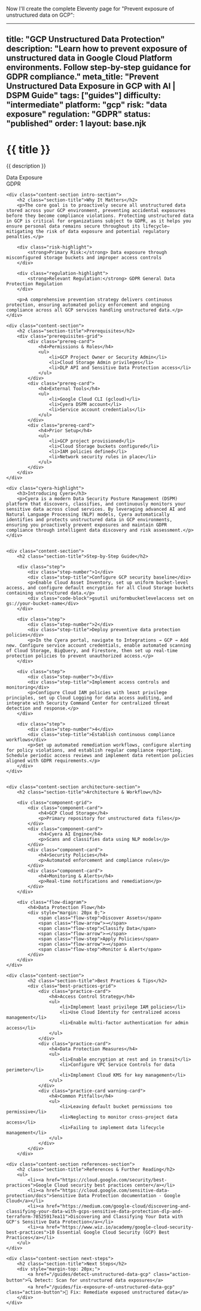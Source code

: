 Now I'll create the complete Eleventy page for "Prevent exposure of unstructured data on GCP":

---
title: "GCP Unstructured Data Protection"
description: "Learn how to prevent exposure of unstructured data in Google Cloud Platform environments. Follow step-by-step guidance for GDPR compliance."
meta_title: "Prevent Unstructured Data Exposure in GCP with AI | DSPM Guide"
tags: ["guides"]
difficulty: "intermediate"
platform: "gcp"
risk: "data exposure"
regulation: "GDPR"
status: "published"
order: 1
layout: base.njk
---

<div class="container">
    <div class="header">
        <h1>{{ title }}</h1>
        <p>{{ description }}</p>
        <div class="badge">Data Exposure</div>
        <div class="badge regulation">GDPR</div>
    </div>

    <div class="content-section intro-section">
        <h2 class="section-title">Why It Matters</h2>
        <p>The core goal is to proactively secure all unstructured data stored across your GCP environment, preventing accidental exposures before they become compliance violations. Protecting unstructured data in GCP is critical for organizations subject to GDPR, as it helps you ensure personal data remains secure throughout its lifecycle—mitigating the risk of data exposure and potential regulatory penalties.</p>
        
        <div class="risk-highlight">
            <strong>Primary Risk:</strong> Data exposure through misconfigured storage buckets and improper access controls
        </div>
        
        <div class="regulation-highlight">
            <strong>Relevant Regulation:</strong> GDPR General Data Protection Regulation
        </div>
        
        <p>A comprehensive prevention strategy delivers continuous protection, ensuring automated policy enforcement and ongoing compliance across all GCP services handling unstructured data.</p>
    </div>

    <div class="content-section">
        <h2 class="section-title">Prerequisites</h2>
        <div class="prerequisites-grid">
            <div class="prereq-card">
                <h4>Permissions & Roles</h4>
                <ul>
                    <li>GCP Project Owner or Security Admin</li>
                    <li>Cloud Storage Admin privileges</li>
                    <li>DLP API and Sensitive Data Protection access</li>
                </ul>
            </div>
            <div class="prereq-card">
                <h4>External Tools</h4>
                <ul>
                    <li>Google Cloud CLI (gcloud)</li>
                    <li>Cyera DSPM account</li>
                    <li>Service account credentials</li>
                </ul>
            </div>
            <div class="prereq-card">
                <h4>Prior Setup</h4>
                <ul>
                    <li>GCP project provisioned</li>
                    <li>Cloud Storage buckets configured</li>
                    <li>IAM policies defined</li>
                    <li>Network security rules in place</li>
                </ul>
            </div>
        </div>
    </div>
	
    <div class="cyera-highlight">
        <h3>Introducing Cyera</h3>
        <p>Cyera is a modern Data Security Posture Management (DSPM) platform that discovers, classifies, and continuously monitors your sensitive data across cloud services. By leveraging advanced AI and Natural Language Processing (NLP) models, Cyera automatically identifies and protects unstructured data in GCP environments, ensuring you proactively prevent exposures and maintain GDPR compliance through intelligent data discovery and risk assessment.</p>
    </div>
	

    <div class="content-section">
        <h2 class="section-title">Step-by-Step Guide</h2>
        
        <div class="step">
            <div class="step-number">1</div>
            <div class="step-title">Configure GCP security baseline</div>
            <p>Enable Cloud Asset Inventory, set up uniform bucket-level access, and configure default encryption for all Cloud Storage buckets containing unstructured data.</p>
            <div class="code-block">gsutil uniformbucketlevelaccess set on gs://your-bucket-name</div>
        </div>

        <div class="step">
            <div class="step-number">2</div>
            <div class="step-title">Deploy preventive data protection policies</div>
            <p>In the Cyera portal, navigate to Integrations → GCP → Add new. Configure service account credentials, enable automated scanning of Cloud Storage, BigQuery, and Firestore, then set up real-time protection policies to prevent unauthorized access.</p>
        </div>

        <div class="step">
            <div class="step-number">3</div>
            <div class="step-title">Implement access controls and monitoring</div>
            <p>Configure Cloud IAM policies with least privilege principles, set up Cloud Logging for data access auditing, and integrate with Security Command Center for centralized threat detection and response.</p>
        </div>

        <div class="step">
            <div class="step-number">4</div>
            <div class="step-title">Establish continuous compliance workflows</div>
            <p>Set up automated remediation workflows, configure alerting for policy violations, and establish regular compliance reporting. Schedule periodic access reviews and implement data retention policies aligned with GDPR requirements.</p>
        </div>
    </div>


    <div class="content-section architecture-section">
        <h2 class="section-title">Architecture & Workflow</h2>
        
        <div class="component-grid">
            <div class="component-card">
                <h4>GCP Cloud Storage</h4>
                <p>Primary repository for unstructured data files</p>
            </div>
            <div class="component-card">
                <h4>Cyera AI Engine</h4>
                <p>Scans and classifies data using NLP models</p>
            </div>
            <div class="component-card">
                <h4>Security Policies</h4>
                <p>Automated enforcement and compliance rules</p>
            </div>
            <div class="component-card">
                <h4>Monitoring & Alerts</h4>
                <p>Real-time notifications and remediation</p>
            </div>
        </div>

        <div class="flow-diagram">
            <h4>Data Protection Flow</h4>
            <div style="margin: 20px 0;">
                <span class="flow-step">Discover Assets</span>
                <span class="flow-arrow">→</span>
                <span class="flow-step">Classify Data</span>
                <span class="flow-arrow">→</span>
                <span class="flow-step">Apply Policies</span>
                <span class="flow-arrow">→</span>
                <span class="flow-step">Monitor & Alert</span>
            </div>
        </div>
    </div>

	<div class="content-section">
	        <h2 class="section-title">Best Practices & Tips</h2>
	        <div class="best-practices-grid">
	            <div class="practice-card">
	                <h4>Access Control Strategy</h4>
	                <ul>
	                    <li>Implement least privilege IAM policies</li>
	                    <li>Use Cloud Identity for centralized access management</li>
	                    <li>Enable multi-factor authentication for admin access</li>
	                </ul>
	            </div>
	            <div class="practice-card">
	                <h4>Data Protection Measures</h4>
	                <ul>
	                    <li>Enable encryption at rest and in transit</li>
	                    <li>Configure VPC Service Controls for data perimeter</li>
	                    <li>Implement Cloud KMS for key management</li>
	                </ul>
	            </div>
	            <div class="practice-card warning-card">
	                <h4>Common Pitfalls</h4>
	                <ul>
	                    <li>Leaving default bucket permissions too permissive</li>
	                    <li>Neglecting to monitor cross-project data access</li>
	                    <li>Failing to implement data lifecycle management</li>
	                </ul>
	            </div>
	        </div>
	    </div>

    <div class="content-section references-section">
        <h2 class="section-title">References & Further Reading</h2>
        <ul>
            <li><a href="https://cloud.google.com/security/best-practices">Google Cloud security best practices center</a></li>
            <li><a href="https://cloud.google.com/sensitive-data-protection/docs">Sensitive Data Protection documentation - Google Cloud</a></li>
            <li><a href="https://medium.com/google-cloud/discovering-and-classifying-your-data-with-gcps-sensitive-data-protection-dlp-and-terraform-78525917ea11">Discovering and Classifying Your Data with GCP's Sensitive Data Protection</a></li>
            <li><a href="https://www.wiz.io/academy/google-cloud-security-best-practices">10 Essential Google Cloud Security (GCP) Best Practices</a></li>
        </ul>
    </div>

    <div class="content-section next-steps">
        <h2 class="section-title">Next Steps</h2>
        <div style="margin-top: 20px;">
            <a href="/guides/detect-unstructured-data-gcp" class="action-button">🔍 Detect: Scan for unstructured data exposures</a>
            <a href="/guides/fix-exposure-of-unstructured-data-gcp" class="action-button">🔧 Fix: Remediate exposed unstructured data</a>
        </div>
    </div>
</div>